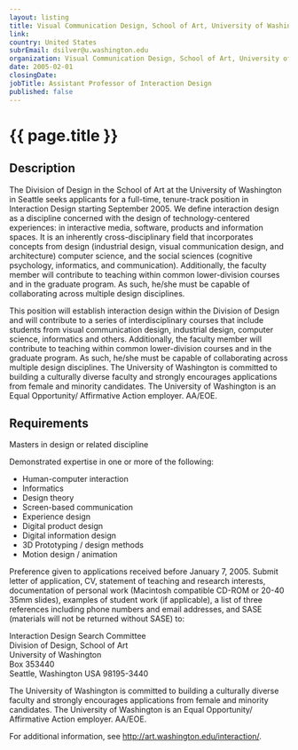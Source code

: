 ```yaml
---
layout: listing
title: Visual Communication Design, School of Art, University of Washington - Assistant Professor of Interaction Design
link:
country: United States
subrEmail: dsilver@u.washington.edu
organization: Visual Communication Design, School of Art, University of Washington 
date: 2005-02-01
closingDate: 
jobTitle: Assistant Professor of Interaction Design
published: false
---
```



# {{ page.title }}

## Description



<p>The Division of Design in the School of Art at the University of Washington in Seattle seeks applicants for a full-time, tenure-track position in Interaction Design starting September 2005. We define interaction design as a discipline concerned with the design of technology-centered experiences: in interactive media, software, products and information spaces. It is an inherently cross-disciplinary field that incorporates concepts from design (industrial design, visual communication design, and architecture) computer science, and the social sciences (cognitive psychology, informatics, and communication). Additionally, the faculty member will contribute to teaching within common lower-division courses and in the graduate program. As such, he/she must be capable of collaborating across multiple design disciplines.</p>

<p>This position will establish interaction design within the Division of Design and will contribute to a series of interdisciplinary courses that include students from visual communication design, industrial design, computer science, informatics and others. Additionally, the faculty member will contribute to teaching within common lower-division courses and in the graduate program. As such, he/she must be capable of collaborating across multiple design disciplines. The University of Washington is committed to building a culturally diverse faculty and strongly encourages applications from female and minority candidates. The University of Washington is an Equal Opportunity/ Affirmative Action employer. AA/EOE.</p>

<h2>Requirements</h2>

<p>Masters in design or related discipline</p>
<p>Demonstrated expertise in one or more of the following:
<ul>
<li>Human-computer interaction</li>
<li>Informatics</li>
<li>Design theory</li>
<li>Screen-based communication</li>
<li>Experience design</li>
<li>Digital product design</li>
<li>Digital information design</li>
<li>3D Prototyping / design methods</li>
<li>Motion design / animation</li>
</ul>
</p>
<p>Preference given to applications received before January 7, 2005. Submit letter of application, CV, statement of teaching and research interests, documentation of personal work (Macintosh compatible CD-ROM or 20-40 35mm slides), examples of student work (if applicable), a list of three references including phone numbers and email addresses, and SASE (materials will not be returned without SASE) to:</p>

<p>Interaction Design Search Committee<br/>
Division of Design, School of Art<br/>
University of Washington<br/>
Box 353440<br/>
Seattle, Washington USA 98195-3440</p>

<p>The University of Washington is committed to building a culturally diverse faculty and strongly encourages applications from female and minority candidates. The University of Washington is an Equal Opportunity/ Affirmative Action employer. AA/EOE.</p>
<p>For additional information, see <a href="http://art.washington.edu/interaction/">http://art.washington.edu/interaction/</a>.</p>

